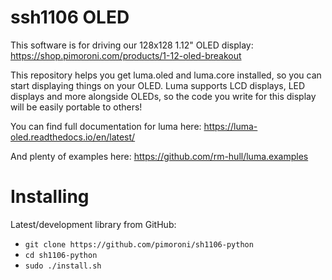 # ssh1106 OLED

This software is for driving our 128x128 1.12" OLED display: https://shop.pimoroni.com/products/1-12-oled-breakout

This repository helps you get luma.oled and luma.core installed, so you can start displaying things on your OLED. Luma supports LCD displays, LED displays and more alongside OLEDs, so the code you write for this display will be easily portable to others!

You can find full documentation for luma here: https://luma-oled.readthedocs.io/en/latest/

And plenty of examples here: https://github.com/rm-hull/luma.examples

# Installing

Latest/development library from GitHub:

* `git clone https://github.com/pimoroni/sh1106-python`
* `cd sh1106-python`
* `sudo ./install.sh`

